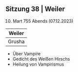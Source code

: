 ## Sitzung 38 | Weiler

10. Mart 755 Abends (07.12.2023)

| **Weiler** |
| ---------- |
| Grusha     |
- Über Vampire
- Gedicht des Weißen Hirschs
- Heilung von Vampirismus